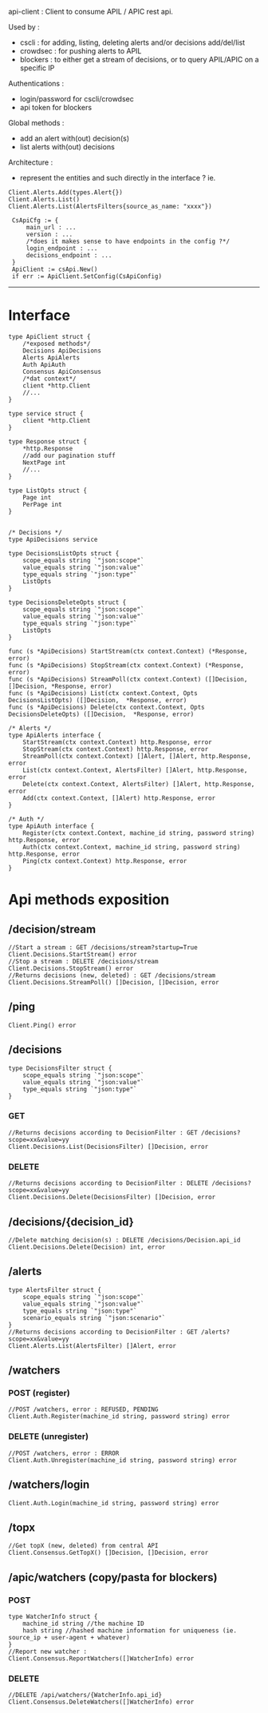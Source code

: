 api-client : Client to consume APIL / APIC rest api.


Used by :
 - cscli : for adding, listing, deleting alerts and/or decisions add/del/list
 - crowdsec : for pushing alerts to APIL
 - blockers : to either get a stream of decisions, or to query APIL/APIC on a specific IP


Authentications :
 - login/password for cscli/crowdsec
 - api token for blockers

Global methods :
 - add an alert with(out) decision(s)
 - list alerts with(out) decisions


Architecture :
 - represent the entities and such directly in the interface ? ie.


```golang
Client.Alerts.Add(types.Alert{})
Client.Alerts.List()
Client.Alerts.List(AlertsFilters{source_as_name: "xxxx"})
```

```golang
 CsApiCfg := {
     main_url : ...
     version : ...
     /*does it makes sense to have endpoints in the config ?*/
     login_endpoint : ...
     decisions_endpoint : ...
 }
 ApiClient := csApi.New()
 if err := ApiClient.SetConfig(CsApiConfig)
```



----------------------------------------

# Interface

```golang
type ApiClient struct {
    /*exposed methods*/
    Decisions ApiDecisions
    Alerts ApiAlerts
    Auth ApiAuth
    Consensus ApiConsensus
    /*dat context*/
    client *http.Client
    //...
}

type service struct {
    client *http.Client
}

type Response struct {
    *http.Response
    //add our pagination stuff
    NextPage int
    //...
}

type ListOpts struct {
    Page int
    PerPage int
}


```


```golang
/* Decisions */
type ApiDecisions service

type DecisionsListOpts struct {
    scope_equals string `"json:scope"`
    value_equals string `"json:value"`
    type_equals string `"json:type"`
    ListOpts
}

type DecisionsDeleteOpts struct {
    scope_equals string `"json:scope"`
    value_equals string `"json:value"`
    type_equals string `"json:type"`
    ListOpts
}

func (s *ApiDecisions) StartStream(ctx context.Context) (*Response, error)
func (s *ApiDecisions) StopStream(ctx context.Context) (*Response, error)
func (s *ApiDecisions) StreamPoll(ctx context.Context) ([]Decision, []Decision, *Response, error)
func (s *ApiDecisions) List(ctx context.Context, Opts DecisionsListOpts) ([]Decision,  *Response, error)
func (s *ApiDecisions) Delete(ctx context.Context, Opts DecisionsDeleteOpts) ([]Decision,  *Response, error)

```

```golang
/* Alerts */
type ApiAlerts interface {
    StartStream(ctx context.Context) http.Response, error
    StopStream(ctx context.Context) http.Response, error
    StreamPoll(ctx context.Context) []Alert, []Alert, http.Response, error
    List(ctx context.Context, AlertsFilter) []Alert, http.Response, error
    Delete(ctx context.Context, AlertsFilter) []Alert, http.Response, error
    Add(ctx context.Context, []Alert) http.Response, error
}
```

```golang
/* Auth */
type ApiAuth interface {
    Register(ctx context.Context, machine_id string, password string) http.Response, error
    Auth(ctx context.Context, machine_id string, password string) http.Response, error
    Ping(ctx context.Context) http.Response, error
}
```


# Api methods exposition

## /decision/stream


```golang
//Start a stream : GET /decisions/stream?startup=True
Client.Decisions.StartStream() error
//Stop a stream : DELETE /decisions/stream
Client.Decisions.StopStream() error
//Returns decisions (new, deleted) : GET /decisions/stream
Client.Decisions.StreamPoll() []Decision, []Decision, error
```

## /ping

```golang
Client.Ping() error
```

## /decisions

```golang
type DecisionsFilter struct {
    scope_equals string `"json:scope"`
    value_equals string `"json:value"`
    type_equals string `"json:type"`
}
```

### GET
```golang
//Returns decisions according to DecisionFilter : GET /decisions?scope=xx&value=yy
Client.Decisions.List(DecisionsFilter) []Decision, error
```

### DELETE
```golang
//Returns decisions according to DecisionFilter : DELETE /decisions?scope=xx&value=yy
Client.Decisions.Delete(DecisionsFilter) []Decision, error
```

## /decisions/{decision_id}

```golang
//Delete matching decision(s) : DELETE /decisions/Decision.api_id
Client.Decisions.Delete(Decision) int, error
```

## /alerts

```golang
type AlertsFilter struct {
    scope_equals string `"json:scope"`
    value_equals string `"json:value"`
    type_equals string `"json:type"`
    scenario_equals string `"json:scenario"`
}
//Returns decisions according to DecisionFilter : GET /alerts?scope=xx&value=yy
Client.Alerts.List(AlertsFilter) []Alert, error
```

## /watchers

### POST (register)

```golang
//POST /watchers, error : REFUSED, PENDING
Client.Auth.Register(machine_id string, password string) error
```

### DELETE (unregister)

```golang
//POST /watchers, error : ERROR
Client.Auth.Unregister(machine_id string, password string) error
```


## /watchers/login

```golang
Client.Auth.Login(machine_id string, password string) error
```

## /topx

```golang
//Get topX (new, deleted) from central API
Client.Consensus.GetTopX() []Decision, []Decision, error
```

## /apic/watchers (copy/pasta for blockers)


### POST

```golang
type WatcherInfo struct {
    machine_id string //the machine ID
    hash string //hashed machine information for uniqueness (ie. source_ip + user-agent + whatever)
}
//Report new watcher : 
Client.Consensus.ReportWatchers([]WatcherInfo) error
```

### DELETE

```golang
//DELETE /api/watchers/{WatcherInfo.api_id}
Client.Consensus.DeleteWatchers([]WatcherInfo) error
```




